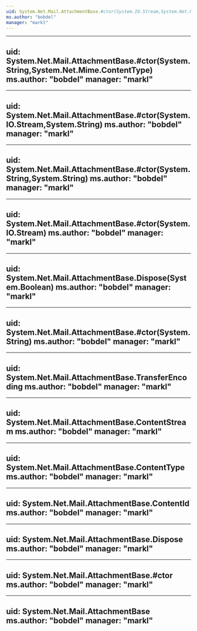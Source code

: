 ```yaml
---
uid: System.Net.Mail.AttachmentBase.#ctor(System.IO.Stream,System.Net.Mime.ContentType)
ms.author: "bobdel"
manager: "markl"
---
```


---
uid: System.Net.Mail.AttachmentBase.#ctor(System.String,System.Net.Mime.ContentType)
ms.author: "bobdel"
manager: "markl"
---

---
uid: System.Net.Mail.AttachmentBase.#ctor(System.IO.Stream,System.String)
ms.author: "bobdel"
manager: "markl"
---

---
uid: System.Net.Mail.AttachmentBase.#ctor(System.String,System.String)
ms.author: "bobdel"
manager: "markl"
---

---
uid: System.Net.Mail.AttachmentBase.#ctor(System.IO.Stream)
ms.author: "bobdel"
manager: "markl"
---

---
uid: System.Net.Mail.AttachmentBase.Dispose(System.Boolean)
ms.author: "bobdel"
manager: "markl"
---

---
uid: System.Net.Mail.AttachmentBase.#ctor(System.String)
ms.author: "bobdel"
manager: "markl"
---

---
uid: System.Net.Mail.AttachmentBase.TransferEncoding
ms.author: "bobdel"
manager: "markl"
---

---
uid: System.Net.Mail.AttachmentBase.ContentStream
ms.author: "bobdel"
manager: "markl"
---

---
uid: System.Net.Mail.AttachmentBase.ContentType
ms.author: "bobdel"
manager: "markl"
---

---
uid: System.Net.Mail.AttachmentBase.ContentId
ms.author: "bobdel"
manager: "markl"
---

---
uid: System.Net.Mail.AttachmentBase.Dispose
ms.author: "bobdel"
manager: "markl"
---

---
uid: System.Net.Mail.AttachmentBase.#ctor
ms.author: "bobdel"
manager: "markl"
---

---
uid: System.Net.Mail.AttachmentBase
ms.author: "bobdel"
manager: "markl"
---
